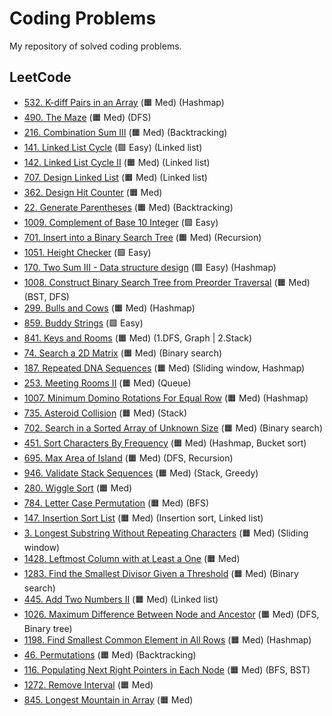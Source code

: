 # Coding Problems

My repository of solved coding problems.

## LeetCode

* [532. K-diff Pairs in an Array](./Leetcode/532.md) (&#128999; Med) (Hashmap)
* [490. The Maze](./Leetcode/490.md) (&#128999; Med) (DFS)
* [216. Combination Sum III](./Leetcode/216.md) (&#128999; Med) (Backtracking)
* [141. Linked List Cycle](./Leetcode/141.md) (&#129001; Easy) (Linked list)
* [142. Linked List Cycle II](./Leetcode/142.md) (&#128999; Med) (Linked list)
* [707. Design Linked List](./Leetcode/707.md) (&#128999; Med) (Linked list)
* [362. Design Hit Counter](./Leetcode/362.md) (&#128999; Med)
* [22. Generate Parentheses](./Leetcode/22.md) (&#128999; Med) (Backtracking)
* [1009. Complement of Base 10 Integer](./Leetcode/1009.md) (&#129001; Easy) 
* [701. Insert into a Binary Search Tree](./Leetcode/701.md) (&#128999; Med) (Recursion)
* [1051. Height Checker](./Leetcode/1051.md) (&#129001; Easy)
* [170. Two Sum III - Data structure design](./Leetcode/170.md) (&#129001; Easy) (Hashmap)
* [1008. Construct Binary Search Tree from Preorder Traversal](./Leetcode/1008.md) (&#128999; Med) (BST, DFS)
* [299. Bulls and Cows](./Leetcode/299.md) (&#128999; Med) (Hashmap)
* [859. Buddy Strings](./Leetcode/859.md) (&#129001; Easy) 
* [841. Keys and Rooms](./Leetcode/841.md) (&#128999; Med) (1.DFS, Graph | 2.Stack)
* [74. Search a 2D Matrix](./Leetcode/74.md) (&#128999; Med) (Binary search)
* [187. Repeated DNA Sequences](./Leetcode/187.md) (&#128999; Med) (Sliding window, Hashmap)
* [253. Meeting Rooms II](./Leetcode/253.md) (&#128999; Med) (Queue)
* [1007. Minimum Domino Rotations For Equal Row](./Leetcode/1007.md) (&#128999; Med) (Hashmap)
* [735. Asteroid Collision](./Leetcode/735.md) (&#128999; Med) (Stack)
* [702. Search in a Sorted Array of Unknown Size](./Leetcode/702.md) (&#128999; Med) (Binary search)
* [451. Sort Characters By Frequency](./Leetcode/451.md) (&#128999; Med) (Hashmap, Bucket sort)
* [695. Max Area of Island](./Leetcode/695.md) (&#128999; Med) (DFS, Recursion)
* [946. Validate Stack Sequences](./Leetcode/946.md) (&#128999; Med) (Stack, Greedy)
* [280. Wiggle Sort](./Leetcode/280.md) (&#128999; Med)
* [784. Letter Case Permutation](./Leetcode/784.md) (&#128999; Med) (BFS)
* [147. Insertion Sort List](./Leetcode/147.md) (&#128999; Med) (Insertion sort, Linked list)
* [3. Longest Substring Without Repeating Characters](./Leetcode/3.md) (&#128999; Med) (Sliding window)
* [1428. Leftmost Column with at Least a One](./Leetcode/1428.md) (&#128999; Med)
* [1283. Find the Smallest Divisor Given a Threshold](./Leetcode/1283.md) (&#128999; Med) (Binary search)
* [445. Add Two Numbers II](./Leetcode/445.md) (&#128999; Med) (Linked list)
* [1026. Maximum Difference Between Node and Ancestor](./Leetcode/1026.md) (&#128999; Med) (DFS, Binary tree)
* [1198. Find Smallest Common Element in All Rows](./Leetcode/1026.md) (&#128999; Med) (Hashmap)
* [46. Permutations](./Leetcode/46.md) (&#128999; Med) (Backtracking)
* [116. Populating Next Right Pointers in Each Node](./Leetcode/116.md) (&#128999; Med) (BFS, BST)
* [1272. Remove Interval](./Leetcode/1272.md) (&#128999; Med)
* [845. Longest Mountain in Array](./Leetcode/845.md) (&#128999; Med)